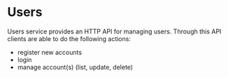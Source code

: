 # Users

Users service provides an HTTP API for managing users. Through this API clients are able to do the following actions:

- register new accounts
- login
- manage account(s) (list, update, delete)
